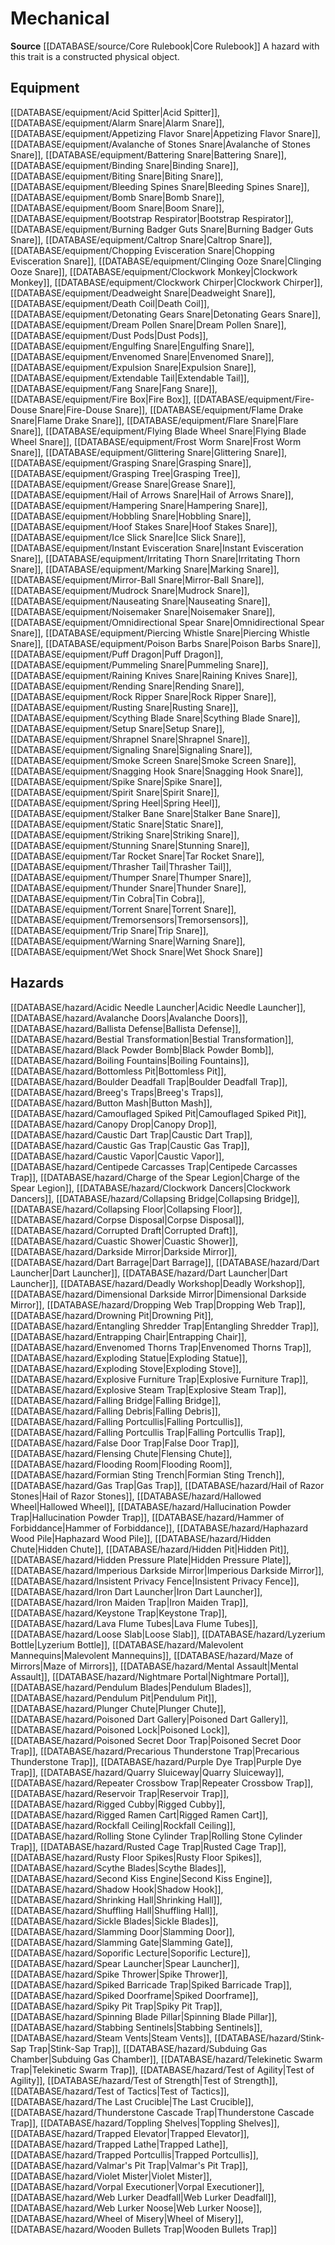 ﻿---
id: '105'
name: Mechanical
rarity: Common
source: '[[DATABASE/source/Core Rulebook|Core Rulebook]]'
trait:
- Mechanical
type: Trait

---
# Mechanical

**Source** [[DATABASE/source/Core Rulebook|Core Rulebook]] 
A hazard with this trait is a constructed physical object.

## Equipment

[[DATABASE/equipment/Acid Spitter|Acid Spitter]], [[DATABASE/equipment/Alarm Snare|Alarm Snare]], [[DATABASE/equipment/Appetizing Flavor Snare|Appetizing Flavor Snare]], [[DATABASE/equipment/Avalanche of Stones Snare|Avalanche of Stones Snare]], [[DATABASE/equipment/Battering Snare|Battering Snare]], [[DATABASE/equipment/Binding Snare|Binding Snare]], [[DATABASE/equipment/Biting Snare|Biting Snare]], [[DATABASE/equipment/Bleeding Spines Snare|Bleeding Spines Snare]], [[DATABASE/equipment/Bomb Snare|Bomb Snare]], [[DATABASE/equipment/Boom Snare|Boom Snare]], [[DATABASE/equipment/Bootstrap Respirator|Bootstrap Respirator]], [[DATABASE/equipment/Burning Badger Guts Snare|Burning Badger Guts Snare]], [[DATABASE/equipment/Caltrop Snare|Caltrop Snare]], [[DATABASE/equipment/Chopping Evisceration Snare|Chopping Evisceration Snare]], [[DATABASE/equipment/Clinging Ooze Snare|Clinging Ooze Snare]], [[DATABASE/equipment/Clockwork Monkey|Clockwork Monkey]], [[DATABASE/equipment/Clockwork Chirper|Clockwork Chirper]], [[DATABASE/equipment/Deadweight Snare|Deadweight Snare]], [[DATABASE/equipment/Death Coil|Death Coil]], [[DATABASE/equipment/Detonating Gears Snare|Detonating Gears Snare]], [[DATABASE/equipment/Dream Pollen Snare|Dream Pollen Snare]], [[DATABASE/equipment/Dust Pods|Dust Pods]], [[DATABASE/equipment/Engulfing Snare|Engulfing Snare]], [[DATABASE/equipment/Envenomed Snare|Envenomed Snare]], [[DATABASE/equipment/Expulsion Snare|Expulsion Snare]], [[DATABASE/equipment/Extendable Tail|Extendable Tail]], [[DATABASE/equipment/Fang Snare|Fang Snare]], [[DATABASE/equipment/Fire Box|Fire Box]], [[DATABASE/equipment/Fire-Douse Snare|Fire-Douse Snare]], [[DATABASE/equipment/Flame Drake Snare|Flame Drake Snare]], [[DATABASE/equipment/Flare Snare|Flare Snare]], [[DATABASE/equipment/Flying Blade Wheel Snare|Flying Blade Wheel Snare]], [[DATABASE/equipment/Frost Worm Snare|Frost Worm Snare]], [[DATABASE/equipment/Glittering Snare|Glittering Snare]], [[DATABASE/equipment/Grasping Snare|Grasping Snare]], [[DATABASE/equipment/Grasping Tree|Grasping Tree]], [[DATABASE/equipment/Grease Snare|Grease Snare]], [[DATABASE/equipment/Hail of Arrows Snare|Hail of Arrows Snare]], [[DATABASE/equipment/Hampering Snare|Hampering Snare]], [[DATABASE/equipment/Hobbling Snare|Hobbling Snare]], [[DATABASE/equipment/Hoof Stakes Snare|Hoof Stakes Snare]], [[DATABASE/equipment/Ice Slick Snare|Ice Slick Snare]], [[DATABASE/equipment/Instant Evisceration Snare|Instant Evisceration Snare]], [[DATABASE/equipment/Irritating Thorn Snare|Irritating Thorn Snare]], [[DATABASE/equipment/Marking Snare|Marking Snare]], [[DATABASE/equipment/Mirror-Ball Snare|Mirror-Ball Snare]], [[DATABASE/equipment/Mudrock Snare|Mudrock Snare]], [[DATABASE/equipment/Nauseating Snare|Nauseating Snare]], [[DATABASE/equipment/Noisemaker Snare|Noisemaker Snare]], [[DATABASE/equipment/Omnidirectional Spear Snare|Omnidirectional Spear Snare]], [[DATABASE/equipment/Piercing Whistle Snare|Piercing Whistle Snare]], [[DATABASE/equipment/Poison Barbs Snare|Poison Barbs Snare]], [[DATABASE/equipment/Puff Dragon|Puff Dragon]], [[DATABASE/equipment/Pummeling Snare|Pummeling Snare]], [[DATABASE/equipment/Raining Knives Snare|Raining Knives Snare]], [[DATABASE/equipment/Rending Snare|Rending Snare]], [[DATABASE/equipment/Rock Ripper Snare|Rock Ripper Snare]], [[DATABASE/equipment/Rusting Snare|Rusting Snare]], [[DATABASE/equipment/Scything Blade Snare|Scything Blade Snare]], [[DATABASE/equipment/Setup Snare|Setup Snare]], [[DATABASE/equipment/Shrapnel Snare|Shrapnel Snare]], [[DATABASE/equipment/Signaling Snare|Signaling Snare]], [[DATABASE/equipment/Smoke Screen Snare|Smoke Screen Snare]], [[DATABASE/equipment/Snagging Hook Snare|Snagging Hook Snare]], [[DATABASE/equipment/Spike Snare|Spike Snare]], [[DATABASE/equipment/Spirit Snare|Spirit Snare]], [[DATABASE/equipment/Spring Heel|Spring Heel]], [[DATABASE/equipment/Stalker Bane Snare|Stalker Bane Snare]], [[DATABASE/equipment/Static Snare|Static Snare]], [[DATABASE/equipment/Striking Snare|Striking Snare]], [[DATABASE/equipment/Stunning Snare|Stunning Snare]], [[DATABASE/equipment/Tar Rocket Snare|Tar Rocket Snare]], [[DATABASE/equipment/Thrasher Tail|Thrasher Tail]], [[DATABASE/equipment/Thumper Snare|Thumper Snare]], [[DATABASE/equipment/Thunder Snare|Thunder Snare]], [[DATABASE/equipment/Tin Cobra|Tin Cobra]], [[DATABASE/equipment/Torrent Snare|Torrent Snare]], [[DATABASE/equipment/Tremorsensors|Tremorsensors]], [[DATABASE/equipment/Trip Snare|Trip Snare]], [[DATABASE/equipment/Warning Snare|Warning Snare]], [[DATABASE/equipment/Wet Shock Snare|Wet Shock Snare]]

## Hazards

[[DATABASE/hazard/Acidic Needle Launcher|Acidic Needle Launcher]], [[DATABASE/hazard/Avalanche Doors|Avalanche Doors]], [[DATABASE/hazard/Ballista Defense|Ballista Defense]], [[DATABASE/hazard/Bestial Transformation|Bestial Transformation]], [[DATABASE/hazard/Black Powder Bomb|Black Powder Bomb]], [[DATABASE/hazard/Boiling Fountains|Boiling Fountains]], [[DATABASE/hazard/Bottomless Pit|Bottomless Pit]], [[DATABASE/hazard/Boulder Deadfall Trap|Boulder Deadfall Trap]], [[DATABASE/hazard/Breeg's Traps|Breeg's Traps]], [[DATABASE/hazard/Button Mash|Button Mash]], [[DATABASE/hazard/Camouflaged Spiked Pit|Camouflaged Spiked Pit]], [[DATABASE/hazard/Canopy Drop|Canopy Drop]], [[DATABASE/hazard/Caustic Dart Trap|Caustic Dart Trap]], [[DATABASE/hazard/Caustic Gas Trap|Caustic Gas Trap]], [[DATABASE/hazard/Caustic Vapor|Caustic Vapor]], [[DATABASE/hazard/Centipede Carcasses Trap|Centipede Carcasses Trap]], [[DATABASE/hazard/Charge of the Spear Legion|Charge of the Spear Legion]], [[DATABASE/hazard/Clockwork Dancers|Clockwork Dancers]], [[DATABASE/hazard/Collapsing Bridge|Collapsing Bridge]], [[DATABASE/hazard/Collapsing Floor|Collapsing Floor]], [[DATABASE/hazard/Corpse Disposal|Corpse Disposal]], [[DATABASE/hazard/Corrupted Draft|Corrupted Draft]], [[DATABASE/hazard/Cuastic Shower|Cuastic Shower]], [[DATABASE/hazard/Darkside Mirror|Darkside Mirror]], [[DATABASE/hazard/Dart Barrage|Dart Barrage]], [[DATABASE/hazard/Dart Launcher|Dart Launcher]], [[DATABASE/hazard/Dart Launcher|Dart Launcher]], [[DATABASE/hazard/Deadly Workshop|Deadly Workshop]], [[DATABASE/hazard/Dimensional Darkside Mirror|Dimensional Darkside Mirror]], [[DATABASE/hazard/Dropping Web Trap|Dropping Web Trap]], [[DATABASE/hazard/Drowning Pit|Drowning Pit]], [[DATABASE/hazard/Entangling Shredder Trap|Entangling Shredder Trap]], [[DATABASE/hazard/Entrapping Chair|Entrapping Chair]], [[DATABASE/hazard/Envenomed Thorns Trap|Envenomed Thorns Trap]], [[DATABASE/hazard/Exploding Statue|Exploding Statue]], [[DATABASE/hazard/Exploding Stove|Exploding Stove]], [[DATABASE/hazard/Explosive Furniture Trap|Explosive Furniture Trap]], [[DATABASE/hazard/Explosive Steam Trap|Explosive Steam Trap]], [[DATABASE/hazard/Falling Bridge|Falling Bridge]], [[DATABASE/hazard/Falling Debris|Falling Debris]], [[DATABASE/hazard/Falling Portcullis|Falling Portcullis]], [[DATABASE/hazard/Falling Portcullis Trap|Falling Portcullis Trap]], [[DATABASE/hazard/False Door Trap|False Door Trap]], [[DATABASE/hazard/Flensing Chute|Flensing Chute]], [[DATABASE/hazard/Flooding Room|Flooding Room]], [[DATABASE/hazard/Formian Sting Trench|Formian Sting Trench]], [[DATABASE/hazard/Gas Trap|Gas Trap]], [[DATABASE/hazard/Hail of Razor Stones|Hail of Razor Stones]], [[DATABASE/hazard/Hallowed Wheel|Hallowed Wheel]], [[DATABASE/hazard/Hallucination Powder Trap|Hallucination Powder Trap]], [[DATABASE/hazard/Hammer of Forbiddance|Hammer of Forbiddance]], [[DATABASE/hazard/Haphazard Wood Pile|Haphazard Wood Pile]], [[DATABASE/hazard/Hidden Chute|Hidden Chute]], [[DATABASE/hazard/Hidden Pit|Hidden Pit]], [[DATABASE/hazard/Hidden Pressure Plate|Hidden Pressure Plate]], [[DATABASE/hazard/Imperious Darkside Mirror|Imperious Darkside Mirror]], [[DATABASE/hazard/Insistent Privacy Fence|Insistent Privacy Fence]], [[DATABASE/hazard/Iron Dart Launcher|Iron Dart Launcher]], [[DATABASE/hazard/Iron Maiden Trap|Iron Maiden Trap]], [[DATABASE/hazard/Keystone Trap|Keystone Trap]], [[DATABASE/hazard/Lava Flume Tubes|Lava Flume Tubes]], [[DATABASE/hazard/Loose Slab|Loose Slab]], [[DATABASE/hazard/Lyzerium Bottle|Lyzerium Bottle]], [[DATABASE/hazard/Malevolent Mannequins|Malevolent Mannequins]], [[DATABASE/hazard/Maze of Mirrors|Maze of Mirrors]], [[DATABASE/hazard/Mental Assault|Mental Assault]], [[DATABASE/hazard/Nightmare Portal|Nightmare Portal]], [[DATABASE/hazard/Pendulum Blades|Pendulum Blades]], [[DATABASE/hazard/Pendulum Pit|Pendulum Pit]], [[DATABASE/hazard/Plunger Chute|Plunger Chute]], [[DATABASE/hazard/Poisoned Dart Gallery|Poisoned Dart Gallery]], [[DATABASE/hazard/Poisoned Lock|Poisoned Lock]], [[DATABASE/hazard/Poisoned Secret Door Trap|Poisoned Secret Door Trap]], [[DATABASE/hazard/Precarious Thunderstone Trap|Precarious Thunderstone Trap]], [[DATABASE/hazard/Purple Dye Trap|Purple Dye Trap]], [[DATABASE/hazard/Quarry Sluiceway|Quarry Sluiceway]], [[DATABASE/hazard/Repeater Crossbow Trap|Repeater Crossbow Trap]], [[DATABASE/hazard/Reservoir Trap|Reservoir Trap]], [[DATABASE/hazard/Rigged Cubby|Rigged Cubby]], [[DATABASE/hazard/Rigged Ramen Cart|Rigged Ramen Cart]], [[DATABASE/hazard/Rockfall Ceiling|Rockfall Ceiling]], [[DATABASE/hazard/Rolling Stone Cylinder Trap|Rolling Stone Cylinder Trap]], [[DATABASE/hazard/Rusted Cage Trap|Rusted Cage Trap]], [[DATABASE/hazard/Rusty Floor Spikes|Rusty Floor Spikes]], [[DATABASE/hazard/Scythe Blades|Scythe Blades]], [[DATABASE/hazard/Second Kiss Engine|Second Kiss Engine]], [[DATABASE/hazard/Shadow Hook|Shadow Hook]], [[DATABASE/hazard/Shrinking Hall|Shrinking Hall]], [[DATABASE/hazard/Shuffling Hall|Shuffling Hall]], [[DATABASE/hazard/Sickle Blades|Sickle Blades]], [[DATABASE/hazard/Slamming Door|Slamming Door]], [[DATABASE/hazard/Slamming Gate|Slamming Gate]], [[DATABASE/hazard/Soporific Lecture|Soporific Lecture]], [[DATABASE/hazard/Spear Launcher|Spear Launcher]], [[DATABASE/hazard/Spike Thrower|Spike Thrower]], [[DATABASE/hazard/Spiked Barricade Trap|Spiked Barricade Trap]], [[DATABASE/hazard/Spiked Doorframe|Spiked Doorframe]], [[DATABASE/hazard/Spiky Pit Trap|Spiky Pit Trap]], [[DATABASE/hazard/Spinning Blade Pillar|Spinning Blade Pillar]], [[DATABASE/hazard/Stabbing Sentinels|Stabbing Sentinels]], [[DATABASE/hazard/Steam Vents|Steam Vents]], [[DATABASE/hazard/Stink-Sap Trap|Stink-Sap Trap]], [[DATABASE/hazard/Subduing Gas Chamber|Subduing Gas Chamber]], [[DATABASE/hazard/Telekinetic Swarm Trap|Telekinetic Swarm Trap]], [[DATABASE/hazard/Test of Agility|Test of Agility]], [[DATABASE/hazard/Test of Strength|Test of Strength]], [[DATABASE/hazard/Test of Tactics|Test of Tactics]], [[DATABASE/hazard/The Last Crucible|The Last Crucible]], [[DATABASE/hazard/Thunderstone Cascade Trap|Thunderstone Cascade Trap]], [[DATABASE/hazard/Toppling Shelves|Toppling Shelves]], [[DATABASE/hazard/Trapped Elevator|Trapped Elevator]], [[DATABASE/hazard/Trapped Lathe|Trapped Lathe]], [[DATABASE/hazard/Trapped Portcullis|Trapped Portcullis]], [[DATABASE/hazard/Valmar's Pit Trap|Valmar's Pit Trap]], [[DATABASE/hazard/Violet Mister|Violet Mister]], [[DATABASE/hazard/Vorpal Executioner|Vorpal Executioner]], [[DATABASE/hazard/Web Lurker Deadfall|Web Lurker Deadfall]], [[DATABASE/hazard/Web Lurker Noose|Web Lurker Noose]], [[DATABASE/hazard/Wheel of Misery|Wheel of Misery]], [[DATABASE/hazard/Wooden Bullets Trap|Wooden Bullets Trap]]